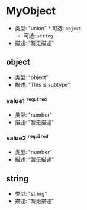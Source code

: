 # MyObject

*   类型: "union"  \* 可选: `object`
    *   可选: `string`
*   描述: "暂无描述"

## object

*   类型: "object"
*   描述: "This is subtype"

### value1 <sup>`required`</sup>

*   类型: "number"
*   描述: "暂无描述"

### value2 <sup>`required`</sup>

*   类型: "number"
*   描述: "暂无描述"

## string

*   类型: "string"
*   描述: "暂无描述"
